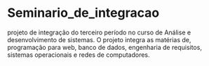 # Seminario_de_integracao
projeto de integração do terceiro período no curso de Análise e desenvolvimento de sistemas. O projeto integra as matérias de, programação para web, banco de dados, engenharia de requisitos, sistemas operacionais e redes de computadores.
